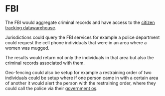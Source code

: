 # FBI

The FBI would aggregate criminal records and have access to the [citizen tracking datawarehouse](/citzen-data-warehouse/).

Jurisdictions could query the FBI services for example a police department could request the cell phone individuals that were in an area where a women was mugged.

The results would return not only the individuals in that area but also the criminal records associated with them.

Geo-fencing could also be setup for example a restraining order of two individuals could be setup where if one person came in with a certain area of another it would alert the person with the restraining order, where they could call the police via their [government os](/government-os-services/).
